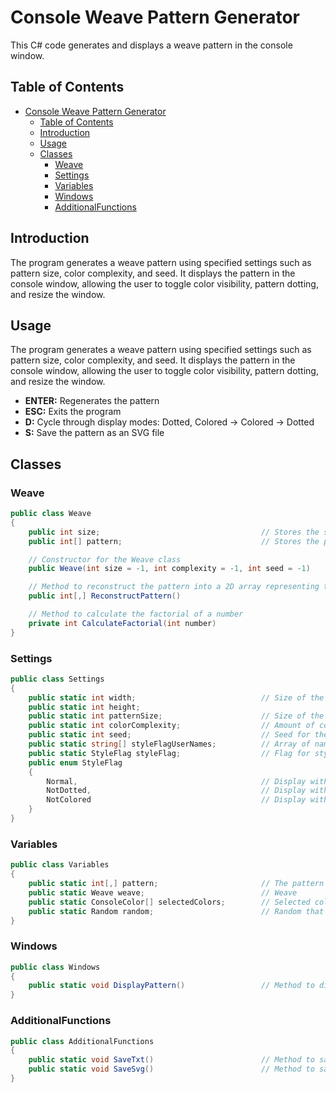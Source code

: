 # Console Weave Pattern Generator
This C# code generates and displays a weave pattern in the console window.

## Table of Contents
- [Console Weave Pattern Generator](#console-weave-pattern-generator)
  - [Table of Contents](#table-of-contents)
  - [Introduction](#introduction)
  - [Usage](#usage)
  - [Classes](#classes)
    - [Weave](#weave)
    - [Settings](#settings)
    - [Variables](#variables)
    - [Windows](#windows)
    - [AdditionalFunctions](#additionalfunctions)

## Introduction

The program generates a weave pattern using specified settings such as pattern size, color complexity, and seed. It displays the pattern in the console window, allowing the user to toggle color visibility, pattern dotting, and resize the window.

## Usage

The program generates a weave pattern using specified settings such as pattern size, color complexity, and seed. It displays the pattern in the console window, allowing the user to toggle color visibility, pattern dotting, and resize the window.
- **ENTER:** Regenerates the pattern
- **ESC:** Exits the program
- **D:** Cycle through display modes: Dotted, Colored -> Colored -> Dotted
- **S:** Save the pattern as an SVG file

## Classes

### Weave

```csharp
public class Weave
{
    public int size;                                    // Stores the size of the weave
    public int[] pattern;                               // Stores the pattern of the weave

    // Constructor for the Weave class
    public Weave(int size = -1, int complexity = -1, int seed = -1)

    // Method to reconstruct the pattern into a 2D array representing the woven pattern
    public int[,] ReconstructPattern()

    // Method to calculate the factorial of a number
    private int CalculateFactorial(int number)
}
```
### Settings

```csharp
public class Settings
{
    public static int width;                            // Size of the window
    public static int height;
    public static int patternSize;                      // Size of the pattern
    public static int colorComplexity;                  // Amount of colors
    public static int seed;                             // Seed for the Random
    public static string[] styleFlagUserNames;          // Array of names displayed in UI 
    public static StyleFlag styleFlag;                  // Flag for styling
    public enum StyleFlag
    {
        Normal,                                         // Display with both color and dots.
        NotDotted,                                      // Display without dots.
        NotColored                                      // Display without color.
    }
}
```
### Variables

```csharp
public class Variables
{
    public static int[,] pattern;                       // The pattern
    public static Weave weave;                          // Weave 
    public static ConsoleColor[] selectedColors;        // Selected colors for this pattern
    public static Random random;                        // Random that is used through out the code
}
```
### Windows

```csharp
public class Windows
{
    public static void DisplayPattern()                 // Method to display the weave pattern
}
```
### AdditionalFunctions

```csharp
public class AdditionalFunctions
{
    public static void SaveTxt()                        // Method to save pattern as text file
    public static void SaveSvg()                        // Method to save pattern as SVG file
}